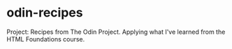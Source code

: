 # odin-recipes
Project: Recipes from The Odin Project.
Applying what I've learned from the HTML Foundations course.

